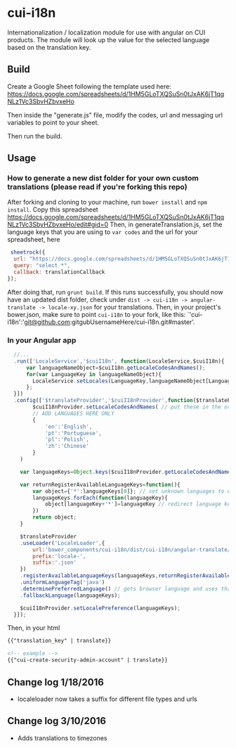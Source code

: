 # cui-i18n
Internationalization / localization module for use with angular on CUI products. The module will look up the value for the selected language based on the translation key.

## Build
Create a Google Sheet following the template used here:
https://docs.google.com/spreadsheets/d/1HM5GLoTXQSuSn0tJxAK6jT1qqNLz1Vc3SbvHZbvxeHo

Then inside the "generate.js" file, modify the codes, url and messaging url variables to point to your sheet.

Then run the build.

## Usage

### How to generate a new dist folder for your own custom translations (please read if you're forking this repo)

After forking and cloning to your machine, run `bower install` and `npm install`.
Copy this spreadsheet https://docs.google.com/spreadsheets/d/1HM5GLoTXQSuSn0tJxAK6jT1qqNLz1Vc3SbvHZbvxeHo/edit#gid=0
Then, in generateTranslation.js, set the language keys that you are using to `var codes` and the url for your spreadsheet, here
```javascript
 sheetrock({
  url: "https://docs.google.com/spreadsheets/d/1HM5GLoTXQSuSn0tJxAK6jT1qqNLz1Vc3SbvHZbvxeHo/edit#gid=0",
  query: "select *",
  callback: translationCallback
});
```
After doing that, run `grunt build`. If this runs successfully, you should now have an updated dist folder, check under
`dist -> cui-i18n -> angular-translate -> locale-xy.json` for your translations.
Then, in your project's bower.json, make sure to point `cui-i18n` to your fork, like this:
`'cui-i18n':'git@github.com:gitgubUsernameHere/cui-i18n.git#master’.


### In your Angular app

```javascript
  //...
  .run(['LocaleService','$cuiI18n', function(LocaleService,$cuiI18n){
      var languageNameObject=$cuiI18n.getLocaleCodesAndNames();
      for(var LanguageKey in languageNameObject){
        LocaleService.setLocales(LanguageKey,languageNameObject[LanguageKey]);
      };
  }])
  .config(['$translateProvider','$cuiI18nProvider',function($translateProvider,$cuiI18nProvider){
        $cuiI18nProvider.setLocaleCodesAndNames( // put these in the order of preference for language fallback
        // ADD LANGUAGES HERE ONLY
        {
            'en':'English',
            'pt':'Portuguese',
            'pl':'Polish',
            'zh':'Chinese'
        }
    )

    var languageKeys=Object.keys($cuiI18nProvider.getLocaleCodesAndNames());

    var returnRegisterAvailableLanguageKeys=function(){
        var object={'*':languageKeys[0]}; // set unknown languages to use prefered language as fallback
        languageKeys.forEach(function(languageKey){
            object[languageKey+'*']=languageKey // redirect language keys such as en_US to en or en-US to en
        })
        return object;
    }

    $translateProvider
    .useLoader('LocaleLoader',{
        url:'bower_components/cui-i18n/dist/cui-i18n/angular-translate/',
        prefix:'locale-',
        suffix:'.json'
    })
    .registerAvailableLanguageKeys(languageKeys,returnRegisterAvailableLanguageKeys())
    .uniformLanguageTag('java')
    .determinePreferredLanguage() // gets browser language and uses that as default
    .fallbackLanguage(languageKeys);

    $cuiI18nProvider.setLocalePreference(languageKeys);
  }]);
```

Then, in your html

```html
{{"translation_key" | translate}}

<!-- example -->
{{"cui-create-security-admin-account" | translate}}
```
## Change log 1/18/2016

* localeloader now takes a suffix for different file types and urls

## Change log 3/10/2016

* Adds translations to timezones